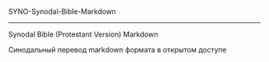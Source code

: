 SYNO-Synodal-Bible-Markdown

---

Synodal Bible (Protestant Version) Markdown

Синодальный перевод markdown формата в открытом доступе